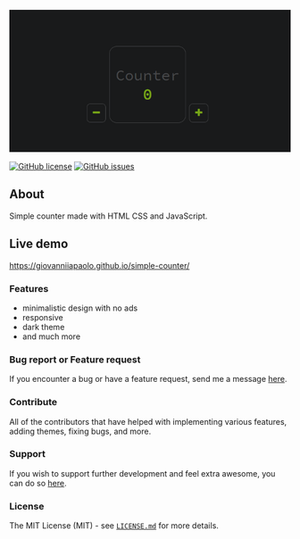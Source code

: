 ![](https://github.com/giovanniiapaolo/simple-counter/blob/main/assets/images/banner.PNG)

<a href="https://github.com/giovanniiapaolo/simple-counter/blob/main/LICENSE"><img alt="GitHub license" src="https://img.shields.io/github/license/giovanniiapaolo/simple-counter"></a>
<a href="https://github.com/giovanniiapaolo/simple-counter/issues"><img alt="GitHub issues" src="https://img.shields.io/github/issues/giovanniiapaolo/simple-counter"></a>

## About

Simple counter made with HTML CSS and JavaScript.

## Live demo

https://giovanniiapaolo.github.io/simple-counter/

### Features

-   minimalistic design with no ads
-   responsive
-   dark theme
-   and much more

### Bug report or Feature request

If you encounter a bug or have a feature request, send me a message [here](mailto:giovanniiapaolo6@gmail.com).

### Contribute

All of the contributors that have helped with implementing various features, adding themes, fixing bugs, and more.

### Support

If you wish to support further development and feel extra awesome, you can do so [here](https://paypal.me/giovanniiapaolo).

### License

The MIT License (MIT) - see [`LICENSE.md`](https://github.com/giovanniiapaolo/simple_counter/blob/main/LICENSE) for more details.
